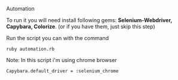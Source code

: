 Automation

To run it you will need install following gems: **Selenium-Webdriver, Capybara, Colorize**. (or if you have them, just skip this step)

Run the script you can with the command 

    ruby automation.rb

Note: In this script i'm using chrome browser

    Capybara.default_driver = :selenium_chrome
